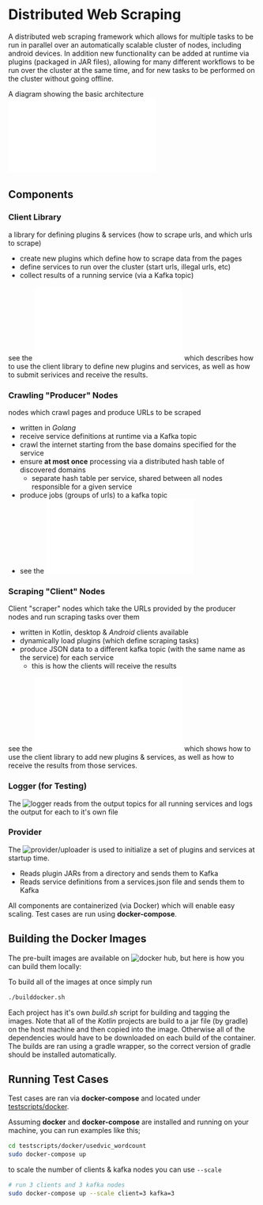 # Distributed Web Scraping

A distributed web scraping framework which allows for multiple tasks to be 
run in parallel over an automatically scalable cluster of nodes, including android devices.
In addition new functionality can be added at runtime via plugins (packaged in JAR files), allowing for 
many different workflows to be run over the cluster at the same time, and for new tasks to be performed 
on the cluster without going offline.

A diagram showing the basic architecture ![here](docs/kafka_archetecture.pdf "Architecture Diagram")

## Components

### Client Library

a library for defining plugins & services (how to scrape urls, and which urls to scrape)

- create new plugins which define how to scrape data from the pages
- define services to run over the cluster (start urls, illegal urls, etc)
- collect results of a running service (via a Kafka topic)

see the ![README](clientlib/README.md "clientlib README") which describes how to use the client library to 
define new plugins and services, as well as how to submit serivices and receive the results.


### Crawling "Producer" Nodes

nodes which crawl pages and produce URLs to be scraped

- written in *Golang*
- receive service definitions at runtime via a Kafka topic 
- crawl the internet starting from the base domains specified for the service
- ensure **at most once** processing via a distributed hash table of discovered domains
	- separate hash table per service, shared between all nodes responsible for a given service
- produce jobs (groups of urls) to a kafka topic
- see the ![README](go/README.md "go README")

### Scraping "Client" Nodes

Client "scraper" nodes which take the URLs provided by the producer nodes and run scraping tasks over them

- written in Kotlin, desktop & *Android* clients available
- dynamically load plugins (which define scraping tasks) 
- produce JSON data to a different kafka topic (with the same name as the service) for each service
	- this is how the clients will receive the results

see the ![README](client/README.md "client README") which shows how to use the client library to 
add new plugins & services, as well as how to receive the results from those services.


### Logger (for Testing)

The ![logger](ResultLogger "logger README") reads from the output topics for all running services and logs the output for each to it's own file

### Provider

The ![provider](provider "provider README")/uploader is used to initialize a set of plugins and services at startup time.

- Reads plugin JARs from a directory and sends them to Kafka 
- Reads service definitions from a services.json file and sends them to Kafka

All components are containerized (via Docker) which will enable easy scaling. Test cases are run using **docker-compose**.

## Building the Docker Images 

The pre-built images are available on ![docker hub](https://hub.docker.com/u/blakeasmith "dockerhub"), but here is how you can build them locally:

To build all of the images at once simply run

```bash
./builddocker.sh
```

Each project has it's own *build.sh* script for building and tagging the images.
Note that all of the *Kotlin* projects are build to a jar file (by gradle) on the
host machine and then copied into the image. Otherwise all of the dependencies would have to 
be downloaded on each build of the container. The builds are ran using a gradle wrapper, so 
the correct version of gradle should be installed automatically.

## Running Test Cases

Test cases are ran via **docker-compose** and located under [testscripts/docker](testscripts/docker "tests").

Assuming **docker** and **docker-compose** are installed and running on your machine, you can run examples like this;

```bash
cd testscripts/docker/usedvic_wordcount
sudo docker-compose up
```

to scale the number of clients & kafka nodes you can use `--scale`

```bash
# run 3 clients and 3 kafka nodes
sudo docker-compose up --scale client=3 kafka=3
```


